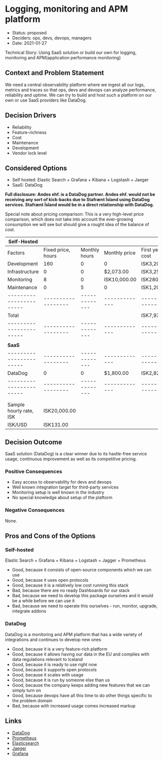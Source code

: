 # Logging, monitoring and APM platform

- Status: proposed
- Deciders: ops, devs, devops, managers
- Date: 2021-01-27

Technical Story: Using SaaS solution or build our own for logging, monitoring and APM(application performance monitoring)

## Context and Problem Statement

We need a central observability platform where we ingest all our logs, metrics and traces so that ops, devs and devops can analyze performance, reliability and uptime. We can try to build and host such a platform on our own or use SaaS providers like DataDog.

## Decision Drivers

- Reliability
- Feature-richness
- Cost
- Maintenance
- Development
- Vendor lock level

## Considered Options

- Self hosted: Elastic Search + Grafana + Kibana + Logstash + Jaeger
- SaaS: DataDog

**Full disclosure: Andes ehf. is a DataDog partner. Andes ehf. would not be receiving any sort of kick-backs due to Stafrænt Ísland using DataDog services. Stafrænt Ísland would be in a direct relationship with DataDog.**

Special note about pricing comparison: This is a very high-level price comparison, which does not take into account the ever-growing consumption we will see but should give a rought idea of the balance of cost.

| **Self-Hosted**         |                    |               |               |                       |                            |     |
| ----------------------- | ------------------ | ------------- | ------------- | --------------------- | -------------------------- | --- |
| Factors                 | Fixed price, hours | Monthly hours | Monthly price | First year total cost | First two years total cost |     |
| Development             | 160                | 0             | 0             | ISK3,200,000.00       | ISK3,200,000.00            |     |
| Infrastructure          | 0                  | 0             | \$2,073.00    | ISK3,258,756.00       | ISK6,517,512.00            |     |
| Monitoring              | 8                  | 0             | ISK10,000.00  | ISK280,000.00         | ISK400,000.00              |     |
| Maintenance             | 0                  | 5             | 0             | ISK1,200,000.00       | ISK2,400,000.00            |     |
| ----------------------- | ------------------ | ------------- | ------------- | --------------------- | -------------------------- | --- |
| Total                   |                    |               |               | ISK7,938,756.00       | ISK12,517,512.00           |     |
| ----------------------- | ------------------ | ------------- | ------------- | --------------------- | -------------------------- | --- |
|                         |                    |               |               |                       |                            |     |
| **SaaS**                |                    |               |               |                       |                            |     |
| ----------------------- | ------------------ | ------------- | ------------- | --------------------- | -------------------------- | --- |
| DataDog                 | 0                  | 0             | \$1,800.00    | ISK2,829,600.00       | ISK5,659,200.00            |     |
| ----------------------- | ------------------ | ------------- | ------------- | --------------------- | -------------------------- | --- |
|                         |                    |               |               |                       |                            |     |
|                         |                    |               |               |                       |                            |     |
| Sample hourly rate, ISK | ISK20,000.00       |               |               |                       |                            |     |
| ISK/USD                 | ISK131.00          |               |               |                       |                            |     |

## Decision Outcome

SaaS solution (DataDog) is a clear winner due to its hastle-free service usage, continuous improvement as well as its competitive pricing.

### Positive Consequences

- Easy access to observability for devs and devops
- Well known integration target for third-party services
- Monitoring setup is well known in the industry
- No special knowledge about setup of the plaftorm

### Negative Consequences

None.

## Pros and Cons of the Options

### Self-hosted

Elastic Search + Grafana + Kibana + Logstash + Jagger + Prometheus

- Good, because it consists of open-source components which we can use
- Good, because it uses open protocols
- Good, because it is a relatively low cost running this stack
- Bad, because there are no ready Dashboards for our stack
- Bad, because we need to develop this package ourselves and it would be a while before we can use it
- Bad, because we need to operate this ourselves - run, monitor, upgrade, integrate addons

### DataDog

DataDog is a monitoring and APM platform that has a wide variety of integrations and continues to develop new ones

- Good, because it is a very feature-rich platform
- Good, because it allows having our data in the EU and complies with data regulations relevant to Iceland
- Good, because it is ready to use right now
- Good, because it supports open protocols
- Good, because it scales with usage
- Good, because it is run by someone else than us
- Good, because the company keeps adding new features that we can simply turn on
- Good, because devops have all this time to do other things specific to the problem domain
- Bad, because with increased usage comes increased markup

## Links

- [DataDog](https://datadoghq.com)
- [Prometheus](https://prometheus.com)
- [Elasticsearch](https://www.elastic.co)
- [Jaeger](https://www.jaegertracing.io)
- [Grafana](https://grafana.com/grafana/)
